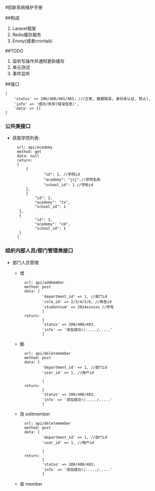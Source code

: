 #招新系统维护手册

##构成
1. Laravel框架
2. Redis缓存服务
3. Envoy(或者crontab)


##TODO
1. 监听写操作并通知更新缓存
2. 单元测试
3. 事件监听

##接口


	[	
		'status' => 200/400/401/403, //(正常, 数据错误, 身份未认证, 禁止),
		'info' => '成功/失败(错误信息)',
		'data' => []
	]
	
### 公共类接口

- 获取学院列表:

		url: api/academy
		method: get
		data: null
		return: 
		[
   			{
     	  			"id": 1, //学院id
     	  			"academy": "jsj",//学院名称
     	  			"school_id": 1 //学校id
    		},
    		{
        		"id": 2,
        		"academy": "tx",
        		"school_id": 1
   		 },
   		 {
        		"id": 3,
        		"academy": "cm",
        		"school_id": 1
   		 }
		]
	
	
### 组织内部人员/部门管理类接口

- 部门人员管理
	
	- 增 
	
			url: api/addmember
			method: post
			data: [
					'department_id' => 1, //部门id
					'role_id' => 2/3/4/5/6, //角色id
					'studentnum' => 2014xxxxxx //学号
					]
			return: 
					[
					'status' => 200/400/403, 
					'info' => '添加成功!/...../.....'
					]
	- 删 
	
			url: api/deletemember
			method: post
			data: [
					'department_id' => 1, //部门id
					'user_id' => 1, //用户id
				
					]
			return: 
					[
					'status' => 200/400/403, 
					'info' => '添加成功!/...../.....'
					]
	- 改 editmember
	
			url: api/deletemember
			method: post
			data: [
					'department_id' => 1, //部门id
					'user_id' => 1, //用户id
				
					]
			return: 
					[
					'status' => 200/400/403, 
					'info' => '添加成功!/...../.....'
					]
	- 查 	member

